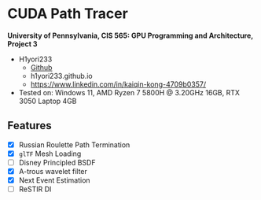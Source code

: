 CUDA Path Tracer
================

**University of Pennsylvania, CIS 565: GPU Programming and Architecture, Project 3**

* H1yori233
  * [Github](https://github.com/H1yori233)
  * h1yori233.github.io
  * https://www.linkedin.com/in/kaiqin-kong-4709b0357/
* Tested on: Windows 11, AMD Ryzen 7 5800H @ 3.20GHz 16GB, RTX 3050 Laptop 4GB

## Features
- [x] Russian Roulette Path Termination
- [x] `glTF` Mesh Loading
- [ ] Disney Principled BSDF
- [x] A-trous wavelet filter
- [x] Next Event Estimation
- [ ] ReSTIR DI
